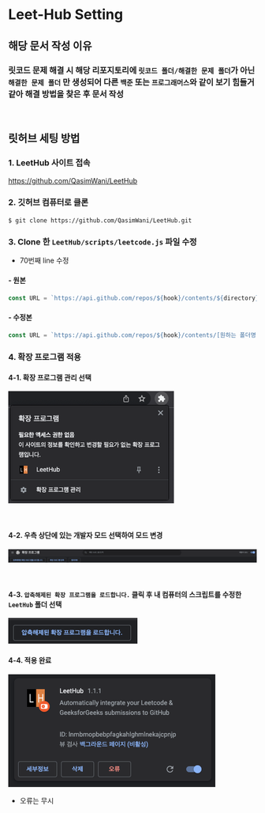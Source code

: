 # Leet-Hub Setting

## 해당 문서 작성 이유
### 릿코드 문제 해결 시 해당 리포지토리에 ```릿코드 폴더/해결한 문제 폴더```가 아닌 ```해결한 문제 폴더``` 만 생성되어 다른 ```백준``` 또는 ```프로그래머스```와 같이 보기 힘들거 같아 해결 방법을 찾은 후 문서 작성

<br>

## 릿허브 세팅 방법
### 1. LeetHub 사이트 접속
https://github.com/QasimWani/LeetHub

### 2. 깃허브 컴퓨터로 클론
```shell
$ git clone https://github.com/QasimWani/LeetHub.git
```

### 3. Clone 한 ```LeetHub/scripts/leetcode.js``` 파일 수정
- 70번째 line 수정
#### - 원본
```javascript
const URL = `https://api.github.com/repos/${hook}/contents/${directory}/${filename}`;
```
#### - 수정본
```javascript
const URL = `https://api.github.com/repos/${hook}/contents/[원하는 폴더명]/${directory}/${filename}`;
```

### 4. 확장 프로그램 적용
#### 4-1. 확장 프로그램 관리 선택
![릿허브-1](./images/Leet-Hub-1.png)

<br>

#### 4-2. 우측 상단에 있는 개발자 모드 선택하여 모드 변경
![릿허브-2](images/Leet-Hub-2.png)

<br>

#### 4-3. ```압축해제된 확장 프로그램을 로드합니다.``` 클릭 후 내 컴퓨터의 스크립트를 수정한 ```LeetHub``` 폴더 선택
![릿허브-3](images/Leet-Hub-3.png)

#### 4-4. 적용 완료
![릿허브-4](images/Leet-Hub-4.png)
- 오류는 무시